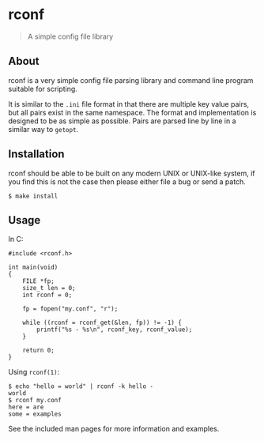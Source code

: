 # rconf

> A simple config file library

## About

rconf is a very simple config file parsing library and command line program
suitable for scripting.

It is similar to the `.ini` file format in that there are multiple key value
pairs, but all pairs exist in the same namespace. The format and
implementation is designed to be as simple as possible. Pairs are parsed
line by line in a similar way to `getopt`.

## Installation

rconf should be able to be built on any modern UNIX or UNIX-like system,
if you find this is not the case then please either file a bug or send a patch.

    $ make install

## Usage

In C:

    #include <rconf.h>

    int main(void)
    {
        FILE *fp;
        size_t len = 0;
        int rconf = 0;

        fp = fopen("my.conf", "r");

        while ((rconf = rconf_get(&len, fp)) != -1) {
            printf("%s - %s\n", rconf_key, rconf_value);
        }

        return 0;
    }

Using `rconf(1)`:

    $ echo "hello = world" | rconf -k hello -
    world
    $ rconf my.conf
    here = are
    some = examples

See the included man pages for more information and examples.